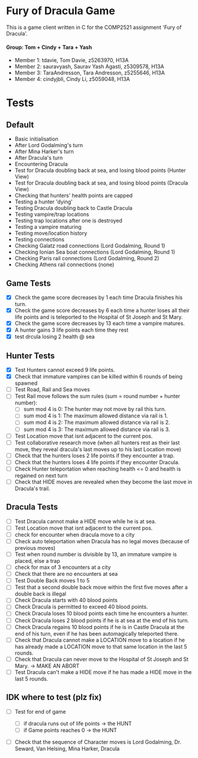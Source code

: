 # Fury of Dracula Game
This is a game client written in C for the COMP2521 assignment 'Fury of Dracula'.

#### Group: Tom + Cindy + Tara + Yash

- Member 1: tdavie, Tom Davie, z5263970, H13A
- Member 2: sauravyash, Saurav Yash Agasti, z5309578, H13A
- Member 3: TaraAndresson, Tara Andresson, z5255646, H13A
- Member 4: cindyjbli, Cindy Li, z5059048, H13A


# Tests
## Default
- Basic initialisation
- After Lord Godalming's turn
- After Mina Harker's turn
- After Dracula's turn
- Encountering Dracula
- Test for Dracula doubling back at sea, and losing blood points (Hunter View)
- Test for Dracula doubling back at sea, and losing blood points (Dracula View)
- Checking that hunters' health points are capped
- Testing a hunter 'dying'
- Testing Dracula doubling back to Castle Dracula
- Testing vampire/trap locations
- Testing trap locations after one is destroyed
- Testing a vampire maturing
- Testing move/location history
- Testing connections
- Checking Galatz road connections (Lord Godalming, Round 1)
- Checking Ionian Sea boat connections (Lord Godalming, Round 1)
- Checking Paris rail connections (Lord Godalming, Round 2)
- Checking Athens rail connections (none)

## Game Tests
- [x] Check the game score decreases by 1 each time Dracula finishes his turn.
- [x] Check the game score decreases by 6 each time a hunter loses all their life points and is teleported to the Hospital of St Joseph and St Mary.
- [x] Check the game score decreases by 13 each time a vampire matures.
- [x] A hunter gains 3 life points each time they rest
- [x] test drcula losing 2 health @ sea

## Hunter Tests
- [x] Test Hunters cannot exceed 9 life points.
- [x] Check that immature vampires can be killed within 6 rounds of being spawned
- [ ] Test Road, Rail and Sea moves
- [ ] Test Rail move follows the sum rules (sum = round number + hunter number):
  - [ ] sum mod 4 is 0: The hunter may not move by rail this turn.
  - [ ] sum mod 4 is 1: The maximum allowed distance via rail is 1.
  - [ ] sum mod 4 is 2: The maximum allowed distance via rail is 2.
  - [ ] sum mod 4 is 3: The maximum allowed distance via rail is 3.
- [ ] Test Location move that isnt adjacent to the current pos.
- [ ] Test collaborative research move (when all hunters rest as their last move, they reveal dracula's last moves up to his last Location move)
- [ ] Check that the hunters loses 2 life points if they encounter a trap.
- [ ] Check that the hunters loses 4 life points if they encounter Dracula.
- [ ] Check Hunter teleportation when reaching health <= 0 and health is regained on next turn
- [ ] Check that HIDE moves are revealed when they become the last move in Dracula's trail.

## Dracula Tests
- [ ] Test Dracula cannot make a HIDE move while he is at sea.
- [ ] Test Location move that isnt adjacent to the current pos.
- [ ] check for encounter when dracula move to a city
- [ ] Check auto teleportation when Dracula has no legal moves (because of previous moves)
- [ ] Test when round number is divisible by 13, an immature vampire is placed, else a trap
- [ ] check for max of 3 encounters at a city
- [ ] Check that there are no encounters at sea
- [ ] Test Double Back moves 1 to 5
- [ ] Test that a second double back move within the first five moves after a double back is illegal
- [ ] Check Dracula starts with 40 blood points 
- [ ] Check Dracula is permitted to exceed 40 blood points.
- [ ] Check Dracula loses 10 blood points each time he encounters a hunter.
- [ ] Check Dracula loses 2 blood points if he is at sea at the end of his turn.
- [ ] Check Dracula regains 10 blood points if he is in Castle Dracula at the end of his turn, even if he has been automagically teleported there.
- [ ] Check that Dracula cannot make a LOCATION move to a location if he has already made a LOCATION move to that same location in the last 5 rounds.
- [ ] Check that Dracula can never move to the Hospital of St Joseph and St Mary. -> MAKE AN ABORT
- [ ] Test Dracula can't make a HIDE move if he has made a HIDE move in the last 5 rounds.

## IDK where to test (plz fix) 
- [ ] Test for end of game
  - [ ] if dracula runs out of life points    -> the HUNT
  - [ ] if Game points reaches 0              -> the HUNT

- [ ] Check that the sequence of Character moves is Lord Godalming, Dr. Seward, Van Helsing, Mina Harker, Dracula

